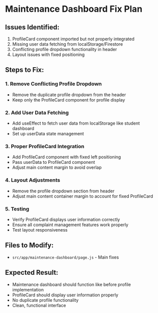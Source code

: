 # Maintenance Dashboard Fix Plan

## Issues Identified:
1. ProfileCard component imported but not properly integrated
2. Missing user data fetching from localStorage/Firestore
3. Conflicting profile dropdown functionality in header
4. Layout issues with fixed positioning

## Steps to Fix:

### 1. Remove Conflicting Profile Dropdown
- Remove the duplicate profile dropdown from the header
- Keep only the ProfileCard component for profile display

### 2. Add User Data Fetching
- Add useEffect to fetch user data from localStorage like student dashboard
- Set up userData state management

### 3. Proper ProfileCard Integration
- Add ProfileCard component with fixed left positioning
- Pass userData to ProfileCard component
- Adjust main content margin to avoid overlap

### 4. Layout Adjustments
- Remove the profile dropdown section from header
- Adjust main content container margin to account for fixed ProfileCard

### 5. Testing
- Verify ProfileCard displays user information correctly
- Ensure all complaint management features work properly
- Test layout responsiveness

## Files to Modify:
- `src/app/maintenance-dashboard/page.js` - Main fixes

## Expected Result:
- Maintenance dashboard should function like before profile implementation
- ProfileCard should display user information properly
- No duplicate profile functionality
- Clean, functional interface
